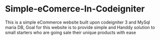 # Simple-eComerce-In-Codeigniter
  This is a simple eCommerce website built upon codeigniter 3 and MySql maria DB, Goal for this website is to provide simple and Handdy solution to small starters who are going sale their unique products with ease
